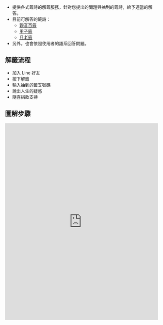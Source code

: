 
- 提供各式籤詩的解籤服務，針對您提出的問題與抽到的籤詩，給予適當的解答。
- 目前可解答的籤詩：
    - <u>[觀音百籤](https://fortuneboss.technologymochia.org/guanyin/)</u>
    - <u>[甲子籤](https://fortuneboss.technologymochia.org/jiazi/)</u>
    - <u>[月老籤](https://fortuneboss.technologymochia.org/thunderrain/)</u>
- 另外，也會依照使用者的語系回答問題。

## 解籤流程
- 加入 Line 好友
- 按下解籤
- 輸入抽到的籤支號碼
- 說出人生的疑惑
- 隨喜捐款支持

## 圖解步驟


<iframe src="https://kaitshiam.github.io/fortuneboss/stylesheets/images.html" width=100% height=650px style="border:none;" ></iframe>
